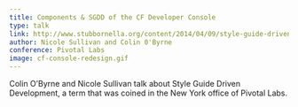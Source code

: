 ```yaml
---
title: Components & SGDD of the CF Developer Console
type: talk
link: http://www.stubbornella.org/content/2014/04/09/style-guide-driven-development/
author: Nicole Sullivan and Colin 0'Byrne
conference: Pivotal Labs
image: cf-console-redesign.gif
---
```


Colin O’Byrne and Nicole Sullivan talk about Style Guide Driven Development, a term that was coined in the New York office of Pivotal Labs.
